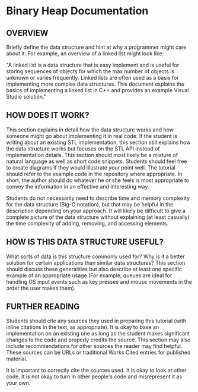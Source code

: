 # Binary Heap Documentation
## OVERVIEW

Briefly define the data structure and hint at why a programmer might care about it. For example, an overview of a linked list might look like: 

"A linked list is a data structure that is easy implement and is useful for storing sequences of objects for which the max number of objects is unknown or varies frequently. Linked lists are often used as a basis for implementing more complex data structures. This document explains the basics of implementing a linked list in C++ and provides an example Visual Studio solution."

## HOW DOES IT WORK?

This section explains in detail how the data structure works and how someone might go about implementing it in real code. If the student is writing about an existing STL implementation, this section still explains how the data structure works but focuses on the STL API instead of implementation details. This section should most likely be a mixture of natural language as well as short code snippets. Students should feel free to create diagrams if they would illustrate your point well. The tutorial should refer to the example code in the repository where appropriate. In short, the author should do whatever he or she feels is most appropriate to convey the information in an effective and interesting way. 

Students do not necessarily need to describe time and memory complexity for the data structure (Big-O notation), but that may be helpful in the description depending on your approach. It will likely be difficult to give a complete picture of the data structure without explaining (at least casually) the time complexity of adding, removing, and accessing elements.

## HOW IS THIS DATA STRUCTURE USEFUL?

What sorts of data is this structure commonly used for? Why is it a better solution for certain applications than similar data structures? This section should discuss these generalities but also describe at least one specific example of an appropriate usage (For example, queues are ideal for handling OS input events such as key presses and mouse movements in the order the user makes them). 

## FURTHER READING

Students should cite any sources they used in preparing this tutorial (with inline citations in the text, as appropriate). It is okay to base an implementation on an existing one as long as the student makes significant changes to the code and properly credits the source. This section may also include recommendations for other sources the reader may find helpful. These sources can be URLs or traditional Works Cited entries for published material.

It is important to correctly cite the sources used. It is okay to look at other code. It is not okay to turn in other people's code and misrepresent it as your own.
